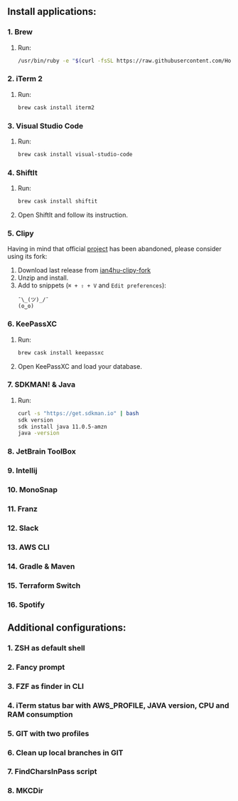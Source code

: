 ## Install applications:

### 1. Brew

1. Run:
    ```bash
    /usr/bin/ruby -e "$(curl -fsSL https://raw.githubusercontent.com/Homebrew/install/master/install)"
    ```

### 2. iTerm 2

1. Run:
    ```bash
    brew cask install iterm2
    ```

### 3. Visual Studio Code

1. Run:
    ```bash
    brew cask install visual-studio-code 
    ```

### 4. ShiftIt

1. Run:
    ```bash
    brew cask install shiftit
    ```
2. Open ShiftIt and follow its instruction. 

### 5. Clipy

Having in mind that official [project](https://github.com/Clipy/Clipy) has been abandoned, please consider using its fork:

1. Download last release from [ian4hu-clipy-fork](https://github.com/ian4hu/Clipy/releases)
2. Unzip and install.
3. Add to snippets (`⌘ + ⇧ + V` and `Edit preferences`):
    ```
    ¯\_(ツ)_/¯
    (ʘ‿ʘ)
    ```

### 6. KeePassXC

1. Run:

    ```bash
    brew cask install keepassxc
    ```
2. Open KeePassXC and load your database.

### 7. SDKMAN! & Java

1. Run: 

    ```bash
    curl -s "https://get.sdkman.io" | bash
    sdk version
    sdk install java 11.0.5-amzn
    java -version
 
    ```

### 8. JetBrain ToolBox

### 9. Intellij 

### 10. MonoSnap

### 11. Franz

### 12. Slack

### 13. AWS CLI

### 14. Gradle & Maven

### 15. Terraform Switch

### 16. Spotify


## Additional configurations:

### 1. ZSH as default shell

### 2. Fancy prompt

### 3. FZF as finder in CLI

### 4. iTerm status bar with AWS_PROFILE, JAVA version, CPU and RAM consumption

### 5. GIT with two profiles

### 6. Clean up local branches in GIT

### 7. FindCharsInPass script

### 8. MKCDir

    




